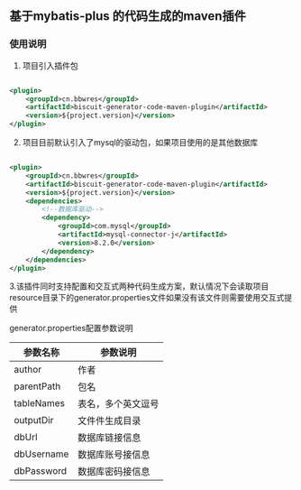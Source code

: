 ## 基于mybatis-plus 的代码生成的maven插件

### 使用说明

1. 项目引入插件包

```xml

<plugin>
    <groupId>cn.bbwres</groupId>
    <artifactId>biscuit-generator-code-maven-plugin</artifactId>
    <version>${project.version}</version>
</plugin>
```

2. 项目目前默认引入了mysql的驱动包，如果项目使用的是其他数据库

````xml

<plugin>
    <groupId>cn.bbwres</groupId>
    <artifactId>biscuit-generator-code-maven-plugin</artifactId>
    <version>${project.version}</version>
    <dependencies>
        <!--数据库驱动-->
        <dependency>
            <groupId>com.mysql</groupId>
            <artifactId>mysql-connector-j</artifactId>
            <version>8.2.0</version>
        </dependency>
    </dependencies>
</plugin>
````

3.该插件同时支持配置和交互式两种代码生成方案，默认情况下会读取项目resource目录下的generator.properties文件如果没有该文件则需要使用交互式提供

generator.properties配置参数说明

| 参数名称       | 参数说明      | 
|------------|-----------|
| author     | 作者        | 
| parentPath | 包名        |   
| tableNames | 表名，多个英文逗号 |   
| outputDir  | 文件件生成目录   |   
| dbUrl      | 数据库链接信息   |  
| dbUsername | 数据库账号接信息  |  
| dbPassword | 数据库密码接信息  |  


